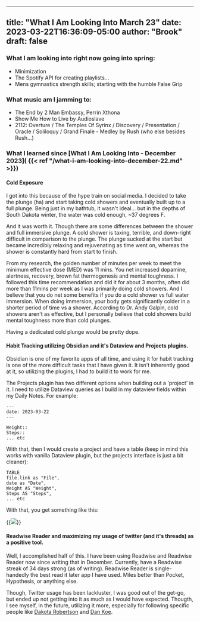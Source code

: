 
---
title: "What I Am Looking Into March 23"
date: 2023-03-22T16:36:09-05:00
author: "Brook"
draft: false
---


### What I am looking into right now going into spring: 
- Minimization
- The Spotify API for creating playlists...
- Mens gymnastics strength skills; starting with the humble False Grip

### What music am I jamming to:
- The End by 2 Man Embassy, Perrin Xthona
- Show Me How to Live by Audioslave
- 2112: Overture / The Temples Of Syrinx / Discovery / Presentation / Oracle / Soliloquy / Grand Finale - Medley by Rush (who else besides Rush...)


### What I learned since [What I Am Looking Into - December 2023]( {{< ref "/what-i-am-looking-into-december-22.md" >}})

#### Cold Exposure
I got into this because of the hype train on social media. I decided to take the plunge (ha) and start taking cold showers and eventually built up to a full plunge. Being just in my bathtub, it wasn't ideal... but in the depths of South Dakota winter, the water was cold enough, ~37 degrees F. 

And it was worth it. Though there are some differences between the shower and full immersive plunge. A cold shower is taxing, terrible, and down-right difficult in comparison to the plunge. The plunge sucked at the start but became incredibly relaxing and rejuvenating as time went on, whereas the shower is constantly hard from start to finish. 

From my research, the golden number of minutes per week to meet the minimum effective dose (MED) was 11 mins. You net increased dopamine, alertness, recovery, brown fat thermogenesis and mental toughness. I followed this time recommendation and did it for about 3 months, often did more than 11mins per week as I was primarily doing cold showers. And I believe that you do net some benefits if you do a cold shower vs full water immersion. When doing immersion, your body gets significantly colder in a shorter period of time vs a shower. According to Dr. Andy Galpin, cold showers aren't as effective, but I personally believe that cold showers build mental toughness more than cold plunges. 

Having a dedicated cold plunge would be pretty dope.

#### Habit Tracking utilizing Obsidian and it's Dataview and Projects plugins.
Obsidian is one of my favorite apps of all time, and using it for habit tracking is one of the more difficult tasks that I have given it. It isn't inherently good at it, so utilizing the plugins, I had to build it to work for me. 

The Projects plugin has two different options when building out a 'project' in it. I need to utilize Dataview queries as I build in my dataview fields within my Daily Notes. For example: 
```
---
date: 2023-03-22
---

Weight::
Steps::
... etc
```
With that, then I would create a project and have a table (keep in mind this works with vanilla Dataview plugin, but the projects interface is just a bit cleaner):
```
TABLE
file.link as "File",
date as "Date",
Weight AS "Weight",
Steps AS "Steps", 
... etc
```

With that, you get something like this: 

{{<img src="/posts/what-i-am-looking-into-March-23/Screenshot 2023-03-22 155603.png">}}

#### Readwise Reader and maximizing my usage of twitter (and it's threads) as a positive tool. 

Well, I accomplished half of this. I have been using Readwise and Readwise Reader now since writing that in December. Currently, have a Readwise streak of 34 days strong (as of writing). Readwise Reader is single-handedly the best read it later app I have used. Miles better than Pocket, Hypothesis, or anything else. 

Though, Twitter usage has been lackluster, I was good out of the get-go, but ended up not getting into it as much as I would have expected. Thougth, I see myself, in the future, utilizing it more, especially for following specific people like [Dakota Robertson](https://twitter.com/Wrongstowrite) and [Dan Koe](https://twitter.com/thedankoe). 
